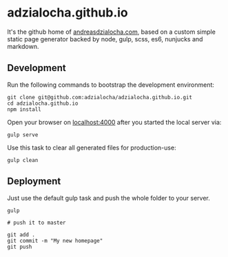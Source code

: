 # adzialocha.github.io

It's the github home of [andreasdzialocha.com](https://andreasdzialocha.com), based on a custom simple static page generator backed by node, gulp, scss, es6, nunjucks and markdown.

## Development

Run the following commands to bootstrap the development environment:

```
git clone git@github.com:adzialocha/adzialocha.github.io.git
cd adzialocha.github.io
npm install
```

Open your browser on [localhost:4000](http://localhost:4000) after you started the local server via:

    gulp serve

Use this task to clear all generated files for production-use:

    gulp clean

## Deployment

Just use the default gulp task and push the whole folder to your server.

```
gulp

# push it to master

git add .
git commit -m "My new homepage"
git push
```
